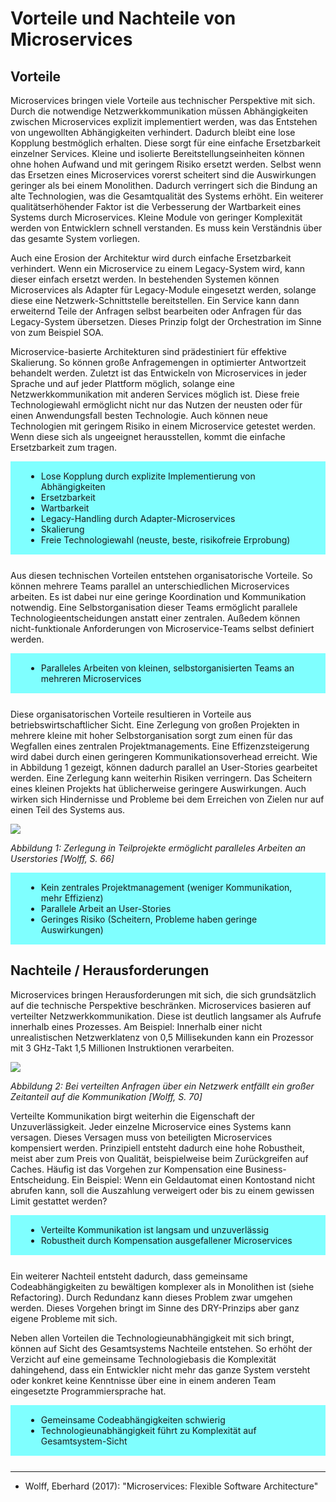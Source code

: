 # Vorteile und Nachteile von Microservices

## Vorteile

Microservices bringen viele Vorteile aus technischer Perspektive mit sich. Durch die notwendige Netzwerkkommunikation müssen Abhängigkeiten zwischen Microservices explizit implementiert werden, was das Entstehen von ungewollten Abhängigkeiten verhindert. Dadurch bleibt eine lose Kopplung bestmöglich erhalten. Diese sorgt für eine einfache Ersetzbarkeit einzelner Services. Kleine und isolierte Bereitstellungseinheiten können ohne hohen Aufwand und mit geringem Risiko ersetzt werden. Selbst wenn das Ersetzen eines Microservices vorerst scheitert sind die Auswirkungen geringer als bei einem Monolithen. Dadurch verringert sich die Bindung an alte Technologien, was die Gesamtqualität des Systems erhöht. Ein weiterer qualitätserhöhender Faktor ist die Verbesserung der Wartbarkeit eines Systems durch Microservices. Kleine Module von geringer Komplexität werden von Entwicklern schnell verstanden. Es muss kein Verständnis über das gesamte System vorliegen.

Auch eine Erosion der Architektur wird durch einfache Ersetzbarkeit verhindert. Wenn ein Microservice zu einem Legacy-System wird, kann dieser einfach ersetzt werden. In bestehenden Systemen können Microservices als Adapter für Legacy-Module eingesetzt werden, solange diese eine Netzwerk-Schnittstelle bereitstellen. Ein Service kann dann erweiternd Teile der Anfragen selbst bearbeiten oder Anfragen für das Legacy-System übersetzen. Dieses Prinzip folgt der Orchestration im Sinne von zum Beispiel SOA.

Microservice-basierte Architekturen sind prädestiniert für effektive Skalierung. So können große Anfragemengen in optimierter Antwortzeit behandelt werden. Zuletzt ist das Entwickeln von Microservices in jeder Sprache und auf jeder Plattform möglich, solange eine Netzwerkkommunikation mit anderen Services möglich ist. Diese freie Technologiewahl ermöglicht nicht nur das Nutzen der neusten oder für einen Anwendungsfall besten Technologie. Auch können neue Technologien mit geringem Risiko in einem Microservice getestet werden. Wenn diese sich als ungeeignet herausstellen, kommt die einfache Ersetzbarkeit zum tragen.

<div style="background: #7FFFFF; padding: 1px 25px; margin-bottom: 25px;">

- Lose Kopplung durch explizite Implementierung von Abhängigkeiten
- Ersetzbarkeit
- Wartbarkeit
- Legacy-Handling durch Adapter-Microservices
- Skalierung
- Freie Technologiewahl (neuste, beste, risikofreie Erprobung)

</div>

Aus diesen technischen Vorteilen entstehen organisatorische Vorteile. So können mehrere Teams parallel an unterschiedlichen Microservices arbeiten. Es ist dabei nur eine geringe Koordination und Kommunikation notwendig. Eine Selbstorganisation dieser Teams ermöglicht parallele Technologieentscheidungen anstatt einer zentralen. Außedem können nicht-funktionale Anforderungen von Microservice-Teams selbst definiert werden.

<div style="background: #7FFFFF; padding: 1px 25px; margin-bottom: 25px;">

- Paralleles Arbeiten von kleinen, selbstorganisierten Teams an mehreren Microservices

</div>

Diese organisatorischen Vorteile resultieren in Vorteile aus betriebswirtschaftlicher Sicht. Eine Zerlegung von großen Projekten in mehrere kleine mit hoher Selbstorganisation sorgt zum einen für das Wegfallen eines zentralen Projektmanagements. Eine Effizenzsteigerung wird dabei durch einen geringeren Kommunikationsoverhead erreicht. Wie in Abbildung 1 gezeigt, können dadurch parallel an User-Stories gearbeitet werden. Eine Zerlegung kann weiterhin Risiken verringern. Das Scheitern eines kleinen Projekts hat üblicherweise geringere Auswirkungen. Auch wirken sich Hindernisse und Probleme bei dem Erreichen von Zielen nur auf einen Teil des Systems aus.

![](https://media.githubusercontent.com/media/cc-minden-2019/ausarbeitung/master/docs/microservices/images/wolff/s66_parallel_userstories.png)

*Abbildung 1: Zerlegung in Teilprojekte ermöglicht paralleles Arbeiten an Userstories [Wolff, S. 66]*

<div style="background: #7FFFFF; padding: 1px 25px; margin-bottom: 25px;">

- Kein zentrales Projektmanagement (weniger Kommunikation, mehr Effizienz)
- Parallele Arbeit an User-Stories
- Geringes Risiko (Scheitern, Probleme haben geringe Auswirkungen)

</div>

## Nachteile / Herausforderungen

Microservices bringen Herausforderungen mit sich, die sich grundsätzlich auf die technische Perspektive beschränken. Microservices basieren auf verteilter Netzwerkkommunikation. Diese ist deutlich langsamer als Aufrufe innerhalb eines Prozesses. Am Beispiel: Innerhalb einer nicht unrealistischen Netzwerklatenz von 0,5 Millisekunden kann ein Prozessor mit 3 GHz-Takt 1,5 Millionen Instruktionen verarbeiten.

![](https://media.githubusercontent.com/media/cc-minden-2019/ausarbeitung/master/docs/microservices/images/wolff/s70_network_latency.png)

*Abbildung 2: Bei verteilten Anfragen über ein Netzwerk entfällt ein großer Zeitanteil auf die Kommunikation [Wolff, S. 70]*

Verteilte Kommunikation birgt weiterhin die Eigenschaft der Unzuverlässigkeit. Jeder einzelne Microservice eines Systems kann versagen. Dieses Versagen muss von beteiligten Microservices kompensiert werden. Prinzipiell entsteht dadurch eine hohe Robustheit, meist aber zum Preis von Qualität, beispielweise beim Zurückgreifen auf Caches. Häufig ist das Vorgehen zur Kompensation eine Business-Entscheidung. Ein Beispiel: Wenn ein Geldautomat einen Kontostand nicht abrufen kann, soll die Auszahlung verweigert oder bis zu einem gewissen Limit gestattet werden?

<div style="background: #7FFFFF; padding: 1px 25px; margin-bottom: 25px;">

- Verteilte Kommunikation ist langsam und unzuverlässig
- Robustheit durch Kompensation ausgefallener Microservices

</div>

Ein weiterer Nachteil entsteht dadurch, dass gemeinsame Codeabhängigkeiten zu bewältigen komplexer als in Monolithen ist (siehe Refactoring). Durch Redundanz kann dieses Problem zwar umgehen werden. Dieses Vorgehen bringt im Sinne des DRY-Prinzips aber ganz eigene Probleme mit sich.

Neben allen Vorteilen die Technologieunabhängigkeit mit sich bringt, können auf Sicht des Gesamtsystems Nachteile entstehen. So erhöht der Verzicht auf eine gemeinsame Technologiebasis die Komplexität dahingehend, dass ein Entwickler nicht mehr das ganze System versteht oder konkret keine Kenntnisse über eine in einem anderen Team eingesetzte Programmiersprache hat.

<div style="background: #7FFFFF; padding: 1px 25px; margin-bottom: 25px;">

- Gemeinsame Codeabhängigkeiten schwierig
- Technologieunabhängigkeit führt zu Komplexität auf Gesamtsystem-Sicht

</div>

---

- Wolff, Eberhard (2017): "Microservices: Flexible Software Architecture"
